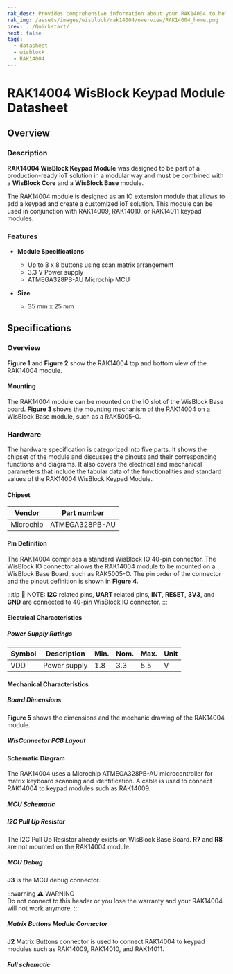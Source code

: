 ```yaml
---
rak_desc: Provides comprehensive information about your RAK14004 to help you use it. This information includes technical specifications, characteristics, and requirements, and it also discusses the device components.
rak_img: /assets/images/wisblock/rak14004/overview/RAK14004_home.png
prev: ../Quickstart/
next: false
tags:
  - datasheet
  - wisblock
  - RAK14004
---
```


# RAK14004 WisBlock Keypad Module Datasheet

## Overview

### Description

**RAK14004 WisBlock Keypad Module** was designed to be part of a production-ready IoT solution in a modular way and must be combined with a **WisBlock Core** and a **WisBlock Base** module. 

The RAK14004 module is designed as an IO extension module that allows to add a keypad and create a customized IoT solution. This module can be used in conjunction with RAK14009, RAK14010, or RAK14011 keypad modules.

### Features

* **Module Specifications** 

  * Up to 8 x 8 buttons using scan matrix arrangement
  * 3.3&nbsp;V Power supply  
  * ATMEGA328PB-AU Microchip MCU

* **Size**    
    * 35&nbsp;mm x 25&nbsp;mm  

## Specifications

### Overview

**Figure 1** and **Figure 2** show the RAK14004 top and bottom view of the RAK14004 module.

<rk-img
  src="/assets/images/wisblock/rak14004/datasheet/RAK14004_Top-View.svg"
  width="30%"
  caption="RAK14004 top view"
/>

<rk-img
  src="/assets/images/wisblock/rak14004/datasheet/RAK14004_Bottom-View.svg"
  width="30%"
  caption="RAK14004 bottom view"
/>

#### Mounting

The RAK14004 module can be mounted on the IO slot of the WisBlock Base board. **Figure 3** shows the mounting mechanism of the RAK14004 on a WisBlock Base module, such as a RAK5005-O.

<rk-img
  src="/assets/images/wisblock/rak14004/datasheet/image-20210225140319101.png"
  width="60%"
  caption="RAK14004 mounting mechanism on a WisBlock Base module"
/>
### Hardware

The hardware specification is categorized into five parts. It shows the chipset of the module and discusses the pinouts and their corresponding functions and diagrams. It also covers the electrical and mechanical parameters that include the tabular data of the functionalities and standard values of the RAK14004 WisBlock Keypad Module.

#### Chipset

| Vendor    | Part number    |
| --------- | -------------- |
| Microchip | ATMEGA328PB-AU |


#### Pin Definition

The RAK14004 comprises a standard WisBlock IO 40-pin connector. The WisBlock IO connector allows the RAK14004 module to be mounted on a WisBlock Base Board, such as RAK5005-O. The pin order of the connector and the pinout definition is shown in **Figure 4**. 


:::tip 📝 NOTE:
 **I2C** related pins, **UART** related pins, **INT**, **RESET**, **3V3**, and **GND** are connected to 40-pin WisBlock IO connector.
:::

<rk-img
  src="/assets/images/wisblock/rak14004/datasheet/RAK14004_Pinouts.svg"
  width="60%"
  caption="RAK14004 Pin Definition"
/>



<!--

| **Pin Number** | **Description** | **Pin Number** | **Description**                   |
| -------------- | --------------- | -------------- | --------------------------------- |
| 1              | Battery Power   | 2              | Battery Power                     |
| 3              | GND             | 4              | GND                               |
| 5              | 3V3 Power       | 6              | NC, Power Reserved for 3.3&nbsp;V |
| 7              | USB+            | 8              | USB–                              |
| 9              | VBUS            | 10             | SW1                               |
| 11             | NC              | 12             | NC                                |
| 13             | NC              | 14             | LED1                              |
| 15             | LED2            | 16             | NC                                |
| 17             | NC              | 18             | NC                                |
| 19             | SDA for I2C1    | 20             | SCL for I2C1                      |
| 21             | NC              | 22             | Analog1 to MCU                    |
| 23             | NC              | 24             | NC                                |
| 25             | NC              | 26             | NC                                |
| 27             | NC              | 28             | NC                                |
| 29             | IO1             | 30             | IO2                               |
| 31             | IO3             | 32             | IO4                               |
| 33             | TXD1            | 34             | RXD1                              |
| 35             | SDA for I2C2    | 36             | SCL for I2C2                      |
| 37             | NC              | 38             | NC                                |
| 39             | GND             | 40             | GND                               |

<br>
-->

#### Electrical Characteristics


##### Power Supply Ratings

| Symbol | Description  | Min. | Nom. | Max. | Unit |
| ------ | ------------ | ---- | ---- | ---- | ---- |
| VDD    | Power supply | 1.8  | 3.3  | 5.5  | V    |



#### Mechanical Characteristics

##### Board Dimensions

**Figure 5** shows the dimensions and the mechanic drawing of the RAK14004 module.

<rk-img
  src="/assets/images/wisblock/rak14004/datasheet/image-20210717131126045.png"
  width="75%"
  caption="RAK14004 Mechanical Dimensions"
/>

##### WisConnector PCB Layout

<rk-img
  src="/assets/images/wisblock/rak14004/datasheet/datasheet_assets_image-20201228093039748.png"
  width="100%"
  caption="WisConnector PCB footprint and recommendations"
/>

#### Schematic Diagram

The RAK14004 uses a Microchip ATMEGA328PB-AU microcontroller for matrix keyboard scanning and identification. A cable is used to connect RAK14004 to keypad modules such as RAK14009.

<!-- 
#####  WisBlock Connector

Figure 5 shows the 40-pin WisBlock IO connector . **I2C** related pin, **UART** related pin, **RESET**, **3V3**,**INT**, and **GND** are connected to WisIO connector.

<rk-img
  src="/assets/images/wisblock/rak14004/datasheet/image-20211101180008267.png"
  width="40%"
  caption="MCU Debug connector"
/>
-->
##### MCU Schematic


<rk-img
  src="/assets/images/wisblock/rak14004/datasheet/u1-mcu.png"
  width="60%"
  caption="MCU schematic"
/>

##### I2C Pull Up Resistor

The I2C Pull Up Resistor already exists on WisBlock Base Board. **R7** and **R8** are not mounted on the RAK14004 module.

<rk-img
  src="/assets/images/wisblock/rak14004/datasheet/i2c-pup.png"
  width="40%"
  caption="I2C Pull Up Resistor"
/>


##### MCU Debug

**J3** is the MCU debug connector.

<rk-img
  src="/assets/images/wisblock/rak14004/datasheet/j3-debug.png"
  width="30%"
  caption="MCU Debug connector"
/>

:::warning ⚠️ WARNING    
Do not connect to this header or you lose the warranty and your RAK14004 will not work anymore.
:::


##### Matrix Buttons Module Connector

**J2** Matrix Buttons connector is used to connect RAK14004 to keypad modules such as RAK14009, RAK14010, and RAK14011.

<rk-img
  src="/assets/images/wisblock/rak14004/datasheet/image-20210728143632190.png"
  width="40%"
  caption="Matrix Buttons Connector"
/>

##### Full schematic

<rk-img
  src="/assets/images/wisblock/rak14004/datasheet/rak14004-sch1.png"
  width="100%"
  caption="RAK14004 Schematic Diagram Part 1"
/>


<rk-img
  src="/assets/images/wisblock/rak14004/datasheet/rak14004-sch2.png"
  width="100%"
  caption="RAK14004 Schematic Diagram Part 2"
/>

<!--
**Figure 9** shows the schematic diagram of the RAK14004 WisBlock Interface connector.

<rk-img
  src="/assets/images/wisblock/rak5804/datasheet/schematic-diagram.png"
  width="100%"
  caption="RAK14004 Schematic Diagram"
/>
-->
